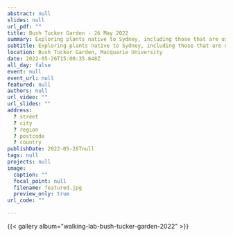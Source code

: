 ```yaml
---
abstract: null
slides: null
url_pdf: ""
title: Bush Tucker Garden - 26 May 2022
summary: Exploring plants native to Sydney, including those that are used by the Dharug people as traditional food and medicine.
subtitle: Exploring plants native to Sydney, including those that are used by the Dharug people as traditional food and medicine.
location: Bush Tucker Garden, Macquarie University
date: 2022-05-26T15:00:35.648Z
all_day: false
event: null
event_url: null
featured: null
authors: null
url_video: ""
url_slides: ""
address:
  ? street
  ? city
  ? region
  ? postcode
  ? country
publishDate: 2022-05-26Tnull
tags: null
projects: null
image:
  caption: ""
  focal_point: null
  filename: featured.jpg
  preview_only: true
url_code: ""

---
```


{{< gallery album="walking-lab-bush-tucker-garden-2022" >}}
